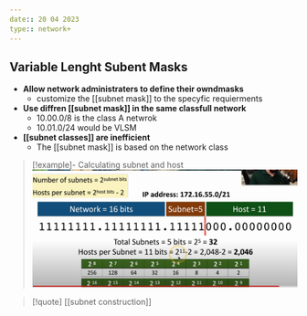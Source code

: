 ```yaml
---
date:: 20 04 2023
type:: network+
---
```

## Variable Lenght Subent Masks 
- **Allow network administraters to define their owndmasks**
	- customize the [[subnet mask]] to the specyfic requierments 
- **Use diffren [[subnet mask]] in the same classfull network** 
	- 10.00.0/8 is the class A netwrok
	- 10.01.0/24 would be VLSM  
 - **[[subnet classes]] are inefficient**
	 - The [[subnet mask]] is based on the network class 
> [!example]- Calculating subnet and host 
> ![SubnetAndHost_visual.png](/static/SubnetAndHost_visual.png)


>[!quote] [[subnet construction]]
